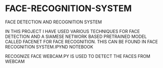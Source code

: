 # FACE-RECOGNITION-SYSTEM
FACE DETECTION AND RECOGNITION SYSTEM 

IN THIS PROJECT I HAVE USED VARIOUS TECHNIQUES FOR FACE DETECTION AND A SIAMESE NETWORK BASED PRETRAINED MODEL CALLED FACENET FOR FACE RECOGNITION. THIS CAN BE FOUND IN FACE RECOGNITION SYSTEM.IPYND NOTEBOOK

RECOGNIZE FACE WEBCAM.PY IS USED TO DETECT THE FACES FROM WEBCAM

